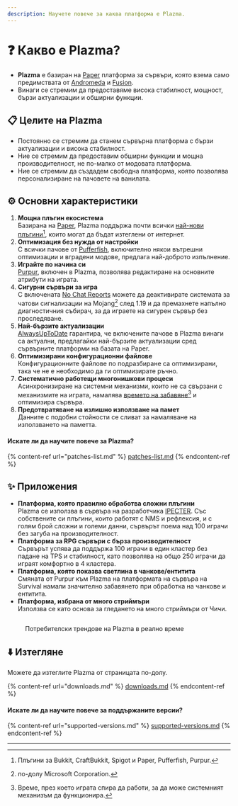 ```yaml
---
description: Научете повече за каква платформа е Plazma.
---
```


# ❓ Какво е Plazma?

- **Plazma** е базиран на [Paper](https://github.com/PaperMC/Paper) платформа за сървъри, която взема само предимствата от [Andromeda](https://github.com/EarendelArchived/Andromeda) и [Fusion](https://github.com/RuinedTechnologyUnify/Fusion).
- Винаги се стремим да предоставяме висока стабилност, мощност, бързи актуализации и обширни функции.

## 📋 Целите на Plazma <a href="#id-1" id="id-1"></a>

- Постоянно се стремим да станем сървърна платформа с бързи актуализации и висока стабилност.
- Ние се стремим да предоставим обширни функции и мощна производителност, не по-малко от модовата платформа.
- Ние се стремим да създадем свободна платформа, която позволява персонализиране на пачовете на ванилата.

## ⚙️ Основни характеристики <a href="#id-2" id="id-2"></a>

1. **Мощна плъгин екосистема**\
   Базирана на [Paper](https://github.com/PaperMC/Paper), Plazma поддържа почти всички [най-нови плъгини](#user-content-fn-1)[^1], които могат да бъдат изтеглени от интернет.
2. **Оптимизация без нужда от настройки**\
   С всички пачове от [Pufferfish](https://github.com/pufferfish-gg/Pufferfish), включително някои вътрешни оптимизации и вградени модове, предлага най-доброто изпълнение.
3. **Играйте по начина си**\
   [Purpur](https://github.com/PurpurMC/Purpur), включен в Plazma, позволява редактиране на основните атрибути на играта.
4. **Сигурни сървъри за игра**\
   С включената [No Chat Reports](https://github.com/Aizistral-Studios/No-Chat-Reports) можете да деактивирате системата за чатови сигнализации на Mojang[^2] след 1.19 и да премахнете напълно диагностичния събирач, за да играете на сигурен сървър без проследяване.
5. **Най-бързите актуализации**\
   [AlwaysUpToDate](https://github.com/PlazmaMC/AlwaysUpToDate) гарантира, че включените пачове в Plazma винаги са актуални, предлагайки най-бързите актуализации сред сървърните платформи на базата на Paper.
6. **Оптимизирани конфигурационни файлове**\
   Конфигурационните файлове по подразбиране са оптимизирани, така че не е необходимо да ги оптимизирате ръчно.
7. **Систематично работещи многонишкови процеси**\
   Асинхронизиране на системни механизми, които не са свързани с механизмите на играта, намалява [времето на забавяне](#user-content-fn-4)[^4] и оптимизира сървъра.
8. **Предотвратяване на излишно използване на памет**\
   Данните с подобни стойности се сливат за намаляване на използването на паметта.

#### Искате ли да научите повече за Plazma? <a href="#etc-1" id="etc-1"></a>

{% content-ref url="patches-list.md" %}
[patches-list.md](patches-list.md)
{% endcontent-ref %}

## ✨ Приложения <a href="#id-3" id="id-3"></a>

- **Платформа, която правилно обработва сложни плъгини**\
  Plazma се използва в сървъра на разработчика [IPECTER](https://github.com/IPECTER). Със собствените си плъгини, които работят с NMS и рефлексия, и с голям брой сложни и големи данни, сървърът поема над 100 играчи без загуба на производителност.
- **Платформа за RPG сървъри с бърза производителност**\
  Сървърът успява да поддържа 100 играчи в един кластер без падане на TPS и стабилност, като позволява на общо 250 играчи да играят комфортно в 4 кластера.
- **Платформа, която показва светлина в чанкове/ентитита**\
  Смяната от Purpur към Plazma на платформата на сървъра на Survival намали значително забавянето при обработка на чанкове и ентитита.
- **Платформа, избрана от много стриймъри**\
  Използва се като основа за гледането на много стриймъри от Чичи.

<figure>
   <img src="https://badge.plazmamc.org/internal/bstats" alt="">
   
   <figcaption><p>Потребителски трендове на Plazma в реално време</p></figcaption>
</figure>

## ⬇️ Изтегляне

Можете да изтеглите Plazma от страницата по-долу.

{% content-ref url="downloads.md" %}
[downloads.md](downloads.md)
{% endcontent-ref %}

#### Искате ли да научите повече за поддържаните версии?

{% content-ref url="supported-versions.md" %}
[supported-versions.md](supported-versions.md)
{% endcontent-ref %}

***

[^1]: Плъгини за Bukkit, CraftBukkit, Spigot и Paper, Pufferfish, Purpur.

[^2]: по-долу Microsoft Corporation.

[^3]: Ако деактивирате системата за чатови сигнализации, чатът ще се обработва изцяло на сървъра и ще предотврати проследяването на чатовете от Mojang.

[^4]: Време, през което играта спира да работи, за да може системният механизъм да функционира.
